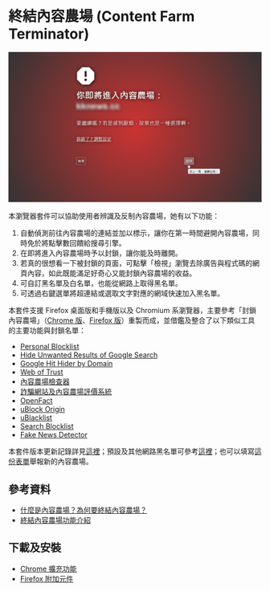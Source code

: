 終結內容農場 (Content Farm Terminator)
======================================

![Screenshot](doc/screenshots/main-001.png)

本瀏覽器套件可以協助使用者辨識及反制內容農場，她有以下功能：
1. 自動偵測前往內容農場的連結並加以標示，讓你在第一時間避開內容農場，同時免於將點擊數回饋給搜尋引擎。
2. 在即將進入內容農場時予以封鎖，讓你能及時離開。
3. 若真的很想看一下被封鎖的頁面，可點擊「檢視」瀏覽去除廣告與程式碼的網頁內容，如此既能滿足好奇心又能封鎖內容農場的收益。
4. 可自訂黑名單及白名單，也能從網路上取得黑名單。
5. 可透過右鍵選單將超連結或選取文字對應的網域快速加入黑名單。

本套件支援 Firefox 桌面版和手機版以及 Chromium 系瀏覽器，主要參考「封鎖內容農場」（[Chrome 版](https://chrome.google.com/webstore/detail/content-farm-blocker/opjaibbmmpldcncnbbglondckfnokfpm)、[Firefox 版](https://addons.mozilla.org/firefox/addon/block-content-farm)）重製而成，並借鑑及整合了以下類似工具的主要功能與封鎖名單：
* [Personal Blocklist](https://chrome.google.com/webstore/detail/personal-blocklist-by-goo/nolijncfnkgaikbjbdaogikpmpbdcdef)
* [Hide Unwanted Results of Google Search](https://addons.mozilla.org/firefox/addon/hide-unwanted-results-of-go/)
* [Google Hit Hider by Domain](https://greasyfork.org/scripts/1682-google-hit-hider-by-domain-search-filter-block-sites)
* [Web of Trust](https://chrome.google.com/webstore/detail/wot-web-of-trust-website/bhmmomiinigofkjcapegjjndpbikblnp)
* [內容農場檢查器](https://play.google.com/store/apps/details?id=hk.collaction.contentfarmblocker)
* [詐騙網站及內容農場評價系統](https://chrome.google.com/webstore/detail/mpeppilpojkpjkplhihbcfapmlnlkckb)
* [OpenFact](https://chrome.google.com/webstore/detail/openfact/jbmgeongeghaeobkhibolfghncafeicp)
* [uBlock Origin](https://github.com/gorhill/uBlock)
* [uBlacklist](https://github.com/iorate/uBlacklist)
* [Search Blocklist](https://chrome.google.com/webstore/detail/search-blocklist/lmmlebipfkjpbddppdkobgfonflpifkk)
* [Fake News Detector](https://chrome.google.com/webstore/detail/fake-news-detector/alomdfnfpbaagehmdokilpbjcjhacabk)

本套件版本更新記錄詳見[這裡](https://github.com/danny0838/content-farm-terminator/blob/master/RELEASES.md)；預設及其他網路黑名單可參考[這裡](https://github.com/danny0838/content-farm-terminator/tree/gh-pages)；也可以填寫[這份表單](https://goo.gl/forms/4nsmTmGjJUzQtr0p1)舉報新的內容農場。

## 參考資料
* [什麼是內容農場？為何要終結內容農場？](https://content-farm-terminator.blogspot.com/2018/12/about-content-farm-terminator.html)
* [終結內容農場功能介紹](https://content-farm-terminator.blogspot.com/2018/12/content-farm-terminator-intro.html)

## 下載及安裝
* [Chrome 擴充功能](https://chrome.google.com/webstore/detail/content-farm-terminator/lcghoajegeldpfkfaejegfobkapnemjl)
* [Firefox 附加元件](https://addons.mozilla.org/firefox/addon/content-farm-terminator/)
